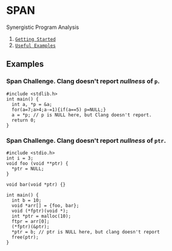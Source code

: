 SPAN
====================
Synergistic Program Analysis


1. [`Getting Started`](span-setup-and-use.html)
2. [`Useful Examples`](#examples)

<a name="examples"></a>

Examples
-------------

### Span Challenge. Clang doesn't report *nullness* of `p`.

    #include <stdlib.h>
    int main() {
      int a, *p = &a;
      for(a=7;a>4;a-=1){if(a==5) p=NULL;}
      a = *p; // p is NULL here, but Clang doesn't report.
      return 0;
    }

### Span Challenge. Clang doesn't report *nullness* of `ptr`.

    #include <stdio.h>
    int i = 3;
    void foo (void **ptr) {
      *ptr = NULL;
    }
    
    void bar(void *ptr) {}

    int main() {
      int b = 10;
      void *arr[] = {foo, bar};
      void (*fptr)(void *);
      int *ptr = malloc(10);
      ftpr = arr[0];
      (*fptr)(&ptr);
      *ptr = b; // ptr is NULL here, but clang doesn't report
      free(ptr);
    }

